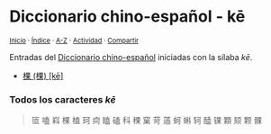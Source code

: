 # Diccionario chino-español - kē
<sup>[Inicio](../index.md) · [Índice](../indices/chino-espanol.md#silaba-ke) · [A-Z](../indices/alfabetico.md) · [Actividad](../indices/actividad.md) · [Compartir](https://x.com/intent/tweet?text=Entradas%20del%20Diccionario%20chino-espa%C3%B1ol%20iniciadas%20en%20la%20s%C3%ADlaba%20%C2%ABk%C4%93%C2%BB.%0A%E2%86%92%20https%3A%2F%2Fjucardus.github.io%2Findices%2Fchino-espanol-ke1.html%0A%0A%23chn_espnl_jucardus%20%23indcs_jucardus%0A%40jucardus)</sup>

Entradas del [Diccionario chino-español](../indices/chino-espanol.md#silaba-ke) iniciadas con la sílaba _kē_.

* [棵 (棵) [kē]](../contenido/k/e/1/ke1-26869.md)

### Todos los caracteres _kē_

> 匼 嗑 嵙 棵 榼 珂 疴 瞌 磕 科 稞 窠 苛 薖 蚵 蝌 轲 醘 锞 顆 颏 颗 髁

